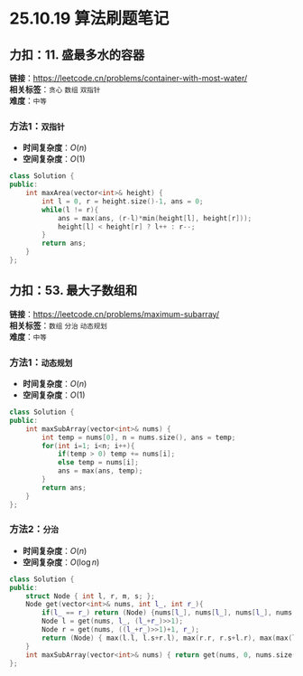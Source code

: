 # 25.10.19 算法刷题笔记

## 力扣：11. 盛最多水的容器
**链接**：https://leetcode.cn/problems/container-with-most-water/  
**相关标签**：`贪心` `数组` `双指针`  
**难度**：`中等`
### 方法1：`双指针`
- **时间复杂度**：$O(n)$
- **空间复杂度**：$O(1)$
```cpp
class Solution {
public:
    int maxArea(vector<int>& height) {
        int l = 0, r = height.size()-1, ans = 0;
        while(l != r){
            ans = max(ans, (r-l)*min(height[l], height[r]));
            height[l] < height[r] ? l++ : r--;
        }
        return ans;
    }
};
```

## 力扣：53. 最大子数组和
**链接**：https://leetcode.cn/problems/maximum-subarray/  
**相关标签**：`数组` `分治` `动态规划`  
**难度**：`中等`
### 方法1：`动态规划`
- **时间复杂度**：$O(n)$
- **空间复杂度**：$O(1)$
```cpp
class Solution {
public:
    int maxSubArray(vector<int>& nums) {
        int temp = nums[0], n = nums.size(), ans = temp;
        for(int i=1; i<n; i++){
            if(temp > 0) temp += nums[i];
            else temp = nums[i];
            ans = max(ans, temp);
        }
        return ans;
    }
};
```
### 方法2：`分治`
- **时间复杂度**：$O(n)$
- **空间复杂度**：$O(\log n)$
```cpp
class Solution {
public:
    struct Node { int l, r, m, s; };
    Node get(vector<int>& nums, int l_, int r_){
        if(l_ == r_) return (Node) {nums[l_], nums[l_], nums[l_], nums[l_]};
        Node l = get(nums, l_, (l_+r_)>>1);
        Node r = get(nums, ((l_+r_)>>1)+1, r_);
        return (Node) { max(l.l, l.s+r.l), max(r.r, r.s+l.r), max(max(l.m, r.m), l.r+r.l), l.s+r.s};
    }
    int maxSubArray(vector<int>& nums) { return get(nums, 0, nums.size()-1).m; }
};
```